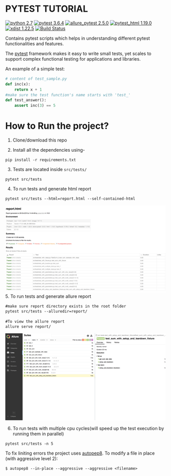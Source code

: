 PYTEST TUTORIAL
=============
[![python 2.7](https://img.shields.io/badge/python-2.7-brightgreen.svg)](https://www.python.org/)
[![pytest 3.6.4](https://img.shields.io/badge/pytest-3.6.4-green.svg)](https://docs.pytest.org/en/latest/)
[![allure_pytest 2.5.0](https://img.shields.io/badge/allure_pytest-2.5.0-yellow.svg)](https://github.com/allure-framework/allure-python)
[![pytest_html 1.19.0](https://img.shields.io/badge/pytest_html-1.19.0-yellowgreen.svg)](https://github.com/pytest-dev/pytest-html)
[![xdist 1.22.5](https://img.shields.io/badge/xdist-1.22.5-orange.svg)](https://pypi.org/project/pytest-xdist/)
[![Build Status](https://travis-ci.org/shashikumarraja/pytest_tutorial.svg?branch=master)](https://travis-ci.org/shashikumarraja/pytest_tutorial)

Contains pytest scripts which helps in understanding different pytest functionalities and features.

The [pytest](https://docs.pytest.org/en/latest/) framework makes it easy to write small tests, yet
scales to support complex functional testing for applications and libraries.

An example of a simple test:
```python
# content of test_sample.py
def inc(x):
    return x + 1
#make sure the test function's name starts with 'test_'
def test_answer():
    assert inc(3) == 5
```

How to Run the project?
=====
1. Clone/download this repo

2. Install all the dependencies using-
```shell
pip install -r requirements.txt
```

3. Tests are located inside `src/tests/`
```shell
pytest src/tests
```
4. To run tests and generate html report
```shell
pytest src/tests --html=report.html --self-contained-html
```
![alt text](img/report_html.png)
5. To run tests and generate allure report
```shell
#make sure report directory exists in the root folder
pytest src/tests --alluredir=report/

#To view the allure report
allure serve report/
```
![alt text](img/report_allure.png)

6. To run tests with multiple cpu cycles(will speed up the test execution by running them in parallel)
```shell
pytest src/tests -n 5
```

To fix liniting errors the project uses [autopep8](https://github.com/hhatto/autopep8).
To modify a file in place (with aggressive level 2):
```shell
$ autopep8 --in-place --aggressive --aggressive <filename>
```